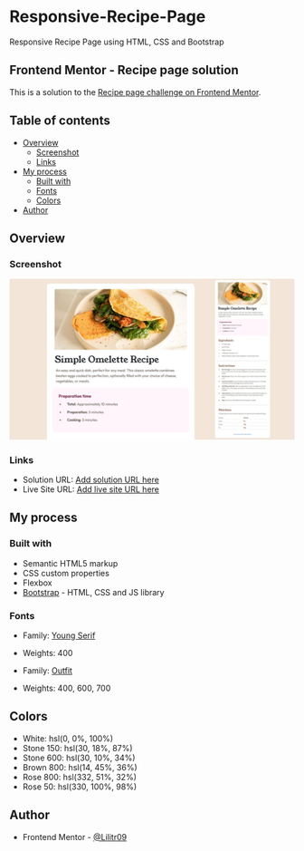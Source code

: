 # Responsive-Recipe-Page
Responsive Recipe Page using HTML, CSS and Bootstrap

## Frontend Mentor - Recipe page solution

This is a solution to the [Recipe page challenge on Frontend Mentor](https://www.frontendmentor.io/challenges/recipe-page-KiTsR8QQKm).

## Table of contents

- [Overview](#overview)
  - [Screenshot](#screenshot)
  - [Links](#links)
- [My process](#my-process)
  - [Built with](#built-with)
  - [Fonts](#fonts)
  - [Colors](#colors)
- [Author](#author)


## Overview

### Screenshot

![](./screenshot.jpg)


### Links

- Solution URL: [Add solution URL here](https://your-solution-url.com)
- Live Site URL: [Add live site URL here](https://your-live-site-url.com)

## My process

### Built with

- Semantic HTML5 markup
- CSS custom properties
- Flexbox
- [Bootstrap](https://getbootstrap.com/) - HTML, CSS and JS library

### Fonts

- Family: [Young Serif](https://fonts.google.com/specimen/Young+Serif)
- Weights: 400

- Family: [Outfit](https://fonts.google.com/specimen/Outfit)
- Weights: 400, 600, 700

## Colors

- White: hsl(0, 0%, 100%)
- Stone 150: hsl(30, 18%, 87%)
- Stone 600: hsl(30, 10%, 34%)
- Brown 800: hsl(14, 45%, 36%)
- Rose 800: hsl(332, 51%, 32%)
- Rose 50: hsl(330, 100%, 98%)


## Author

- Frontend Mentor - [@Lilitr09](https://www.frontendmentor.io/profile/Lilitr09)




